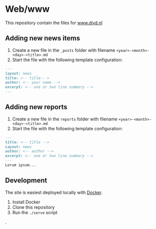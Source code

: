 Web/www
=======

This repository contain the files for www.divd.nl


## Adding new news items
1. Create a new file in the `_posts` folder with filename `<year>-<month>-<day>-<title>.md`
2. Start the file with the following template configuration:
```markdown
---
layout: news
title: <-- title-- >
author: <-- your name -->
excerpt: <-- one or two line summary -->
---
```

## Adding new reports
1. Create a new file in the `reports` folder with filename `<year>-<month>-<day>-<title>.md`
2. Start the file with the following template configuration:
```markdown
---
title: <-- title -->
Layout: news
author: <-- author -->
excerpt: <-- one or two line summary -->
---
Lorum ipsum...
```

## Development
The site is easiest deployed locally with [Docker](https://docker.com). 

1. Install Docker
2. Clone this repository
3. Run the `./serve` script

.
